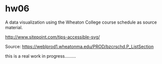 hw06
=======

A data visualization using the Wheaton College course schedule as source material.

http://www.sitepoint.com/tips-accessible-svg/

Source: https://weblprod1.wheatonma.edu/PROD/bzcrschd.P_ListSection

this is a real work in progress.........
